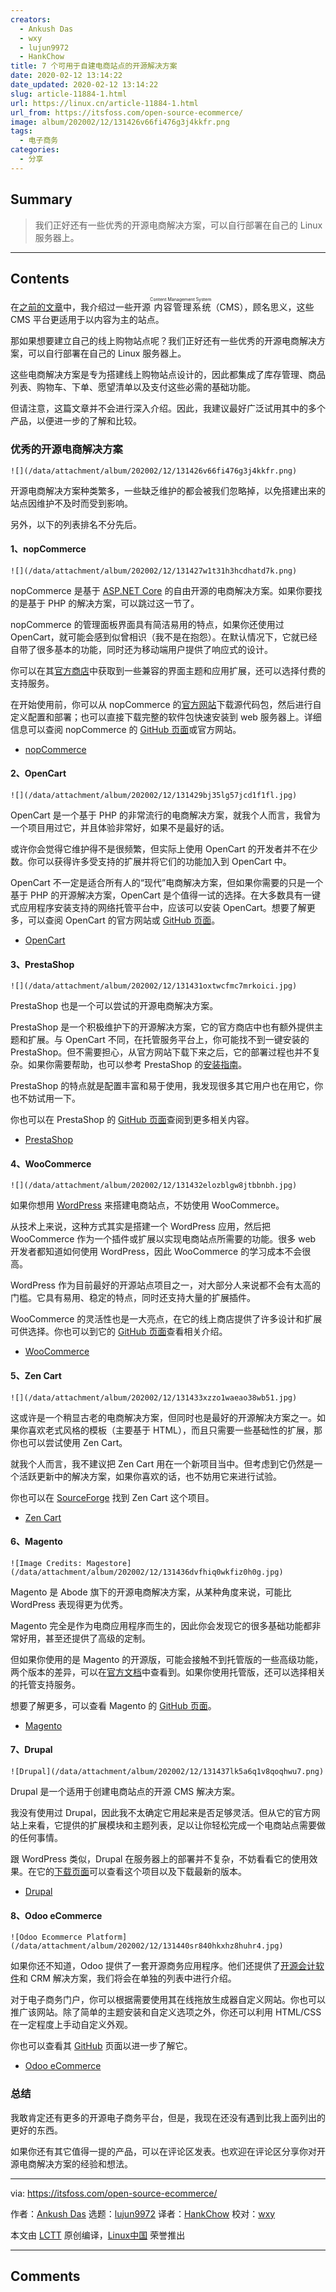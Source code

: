 ```yaml
---
creators:
  - Ankush Das
  - wxy
  - lujun9972
  - HankChow
title: 7 个可用于自建电商站点的开源解决方案
date: 2020-02-12 13:14:22
date_updated: 2020-02-12 13:14:22
slug: article-11884-1.html
url: https://linux.cn/article-11884-1.html
url_from: https://itsfoss.com/open-source-ecommerce/
image: album/202002/12/131426v66fi476g3j4kkfr.png
tags:
  - 电子商务
categories:
  - 分享
---
```


## Summary

> 我们正好还有一些优秀的开源电商解决方案，可以自行部署在自己的 Linux 服务器上。

***

<!-- more -->

## Contents

在[之前的文章](https://itsfoss.com/open-source-cms/)中，我介绍过一些开源<ruby> 内容管理系统 <rt>  Content Management System </rt></ruby>（CMS），顾名思义，这些 CMS 平台更适用于以内容为主的站点。

那如果想要建立自己的线上购物站点呢？我们正好还有一些优秀的开源电商解决方案，可以自行部署在自己的 Linux 服务器上。

这些电商解决方案是专为搭建线上购物站点设计的，因此都集成了库存管理、商品列表、购物车、下单、愿望清单以及支付这些必需的基础功能。

但请注意，这篇文章并不会进行深入介绍。因此，我建议最好广泛试用其中的多个产品，以便进一步的了解和比较。

### 优秀的开源电商解决方案

`![](/data/attachment/album/202002/12/131426v66fi476g3j4kkfr.png)`

开源电商解决方案种类繁多，一些缺乏维护的都会被我们忽略掉，以免搭建出来的站点因维护不及时而受到影响。

另外，以下的列表排名不分先后。

#### 1、nopCommerce

`![](/data/attachment/album/202002/12/131427w1t31h3hcdhatd7k.png)`

nopCommerce 是基于 [ASP.NET Core](https://en.wikipedia.org/wiki/ASP.NET_Core) 的自由开源的电商解决方案。如果你要找的是基于 PHP 的解决方案，可以跳过这一节了。

nopCommerce 的管理面板界面具有简洁易用的特点，如果你还使用过 OpenCart，就可能会感到似曾相识（我不是在抱怨）。在默认情况下，它就已经自带了很多基本的功能，同时还为移动端用户提供了响应式的设计。

你可以在其[官方商店](https://www.nopcommerce.com/marketplace)中获取到一些兼容的界面主题和应用扩展，还可以选择付费的支持服务。

在开始使用前，你可以从 nopCommerce 的[官方网站](https://www.nopcommerce.com/download-nopcommerce)下载源代码包，然后进行自定义配置和部署；也可以直接下载完整的软件包快速安装到 web 服务器上。详细信息可以查阅 nopCommerce 的 [GitHub 页面](https://github.com/nopSolutions/nopCommerce)或官方网站。

* [nopCommerce](https://www.nopcommerce.com/)

#### 2、OpenCart

`![](/data/attachment/album/202002/12/131429bj35lg57jcd1f1fl.jpg)`

OpenCart 是一个基于 PHP 的非常流行的电商解决方案，就我个人而言，我曾为一个项目用过它，并且体验非常好，如果不是最好的话。

或许你会觉得它维护得不是很频繁，但实际上使用 OpenCart 的开发者并不在少数。你可以获得许多受支持的扩展并将它们的功能加入到 OpenCart 中。

OpenCart 不一定是适合所有人的“现代”电商解决方案，但如果你需要的只是一个基于 PHP 的开源解决方案，OpenCart 是个值得一试的选择。在大多数具有一键式应用程序安装支持的网络托管平台中，应该可以安装 OpenCart。想要了解更多，可以查阅 OpenCart 的官方网站或 [GitHub 页面](https://github.com/opencart/opencart)。

* [OpenCart](https://www.opencart.com/)

#### 3、PrestaShop

`![](/data/attachment/album/202002/12/131431oxtwcfmc7mrkoici.jpg)`

PrestaShop 也是一个可以尝试的开源电商解决方案。

PrestaShop 是一个积极维护下的开源解决方案，它的官方商店中也有额外提供主题和扩展。与 OpenCart 不同，在托管服务平台上，你可能找不到一键安装的 PrestaShop。但不需要担心，从官方网站下载下来之后，它的部署过程也并不复杂。如果你需要帮助，也可以参考 PrestaShop 的[安装指南](http://doc.prestashop.com/display/PS17/Installing+PrestaShop)。

PrestaShop 的特点就是配置丰富和易于使用，我发现很多其它用户也在用它，你也不妨试用一下。

你也可以在 PrestaShop 的 [GitHub 页面](https://github.com/PrestaShop/PrestaShop)查阅到更多相关内容。

* [PrestaShop](https://www.prestashop.com/en)

#### 4、WooCommerce

`![](/data/attachment/album/202002/12/131432elozblgw8jtbbnbh.jpg)`

如果你想用 [WordPress](https://wordpress.org/) 来搭建电商站点，不妨使用 WooCommerce。

从技术上来说，这种方式其实是搭建一个 WordPress 应用，然后把 WooCommerce 作为一个插件或扩展以实现电商站点所需要的功能。很多 web 开发者都知道如何使用 WordPress，因此 WooCommerce 的学习成本不会很高。

WordPress 作为目前最好的开源站点项目之一，对大部分人来说都不会有太高的门槛。它具有易用、稳定的特点，同时还支持大量的扩展插件。

WooCommerce 的灵活性也是一大亮点，在它的线上商店提供了许多设计和扩展可供选择。你也可以到它的 [GitHub 页面](https://github.com/woocommerce/woocommerce)查看相关介绍。

* [WooCommerce](https://woocommerce.com/)

#### 5、Zen Cart

`![](/data/attachment/album/202002/12/131433xzzo1waeao38wb51.jpg)`

这或许是一个稍显古老的电商解决方案，但同时也是最好的开源解决方案之一。如果你喜欢老式风格的模板（主要基于 HTML），而且只需要一些基础性的扩展，那你也可以尝试使用 Zen Cart。

就我个人而言，我不建议把 Zen Cart 用在一个新项目当中。但考虑到它仍然是一个活跃更新中的解决方案，如果你喜欢的话，也不妨用它来进行试验。

你也可以在 [SourceForge](https://sourceforge.net/projects/zencart/) 找到 Zen Cart 这个项目。

* [Zen Cart](https://www.zen-cart.com/)

#### 6、Magento

`![Image Credits: Magestore](/data/attachment/album/202002/12/131436dvfhiq0wkfiz0h0g.jpg)`

Magento 是 Abode 旗下的开源电商解决方案，从某种角度来说，可能比 WordPress 表现得更为优秀。

Magento 完全是作为电商应用程序而生的，因此你会发现它的很多基础功能都非常好用，甚至还提供了高级的定制。

但如果你使用的是 Magento 的开源版，可能会接触不到托管版的一些高级功能，两个版本的差异，可以在[官方文档](https://magento.com/compare-open-source-and-magento-commerce)中查看到。如果你使用托管版，还可以选择相关的托管支持服务。

想要了解更多，可以查看 Magento 的 [GitHub 页面](https://github.com/magento)。

* [Magento](https://magento.com/)

#### 7、Drupal

`![Drupal](/data/attachment/album/202002/12/131437lk5a6q1v8qoqhwu7.png)`

Drupal 是一个适用于创建电商站点的开源 CMS 解决方案。

我没有使用过 Drupal，因此我不太确定它用起来是否足够灵活。但从它的官方网站上来看，它提供的扩展模块和主题列表，足以让你轻松完成一个电商站点需要做的任何事情。

跟 WordPress 类似，Drupal 在服务器上的部署并不复杂，不妨看看它的使用效果。在它的[下载页面](https://www.drupal.org/project/drupal)可以查看这个项目以及下载最新的版本。

* [Drupal](https://www.drupal.org/industries/ecommerce)

#### 8、Odoo eCommerce

`![Odoo Ecommerce Platform](/data/attachment/album/202002/12/131440sr840hkxhz8huhr4.jpg)`

如果你还不知道，Odoo 提供了一套开源商务应用程序。他们还提供了[开源会计软件](https://itsfoss.com/open-source-accounting-software/)和 CRM 解决方案，我们将会在单独的列表中进行介绍。

对于电子商务门户，你可以根据需要使用其在线拖放生成器自定义网站。你也可以推广该网站。除了简单的主题安装和自定义选项之外，你还可以利用 HTML/CSS 在一定程度上手动自定义外观。

你也可以查看其 [GitHub](https://github.com/odoo/odoo) 页面以进一步了解它。

* [Odoo eCommerce](https://www.odoo.com/page/open-source-ecommerce)

### 总结

我敢肯定还有更多的开源电子商务平台，但是，我现在还没有遇到比我上面列出的更好的东西。

如果你还有其它值得一提的产品，可以在评论区发表。也欢迎在评论区分享你对开源电商解决方案的经验和想法。

---

via: <https://itsfoss.com/open-source-ecommerce/>

作者：[Ankush Das](https://itsfoss.com/author/ankush/) 选题：[lujun9972](https://github.com/lujun9972) 译者：[HankChow](https://github.com/HankChow) 校对：[wxy](https://github.com/wxy)

本文由 [LCTT](https://github.com/LCTT/TranslateProject) 原创编译，[Linux中国](https://linux.cn/) 荣誉推出

***

## Comments
